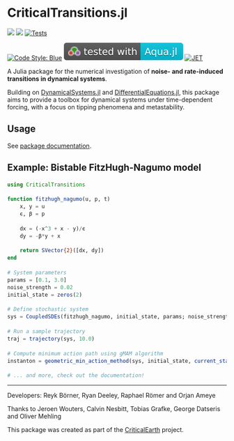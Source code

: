 # CriticalTransitions.jl

[![](https://img.shields.io/badge/docs-dev-blue.svg)](https://juliadynamics.github.io/CriticalTransitions.jl/dev/)
[![](https://img.shields.io/badge/docs-stable-blue.svg)](https://juliadynamics.github.io/CriticalTransitions.jl/stable/)
[![Tests](https://github.com/JuliaDynamics/CriticalTransitions.jl/actions/workflows/Tests.yml/badge.svg)](github.com/JuliaDynamics/CriticalTransitions.jl/actions/workflows/ci.yml)

[![Code Style: Blue](https://img.shields.io/badge/code%20style-blue-4495d1.svg)](https://github.com/invenia/BlueStyle)
[![Aqua QA](https://raw.githubusercontent.com/JuliaTesting/Aqua.jl/master/badge.svg)](https://github.com/JuliaTesting/Aqua.jl)
[![JET](https://img.shields.io/badge/%E2%9C%88%EF%B8%8F%20tested%20with%20-%20JET.jl%20-%20red)](https://github.com/aviatesk/JET.jl)


A Julia package for the numerical investigation of **noise- and rate-induced transitions in dynamical systems**.

Building on [DynamicalSystems.jl](https://juliadynamics.github.io/DynamicalSystems.jl/stable/) and [DifferentialEquations.jl](https://diffeq.sciml.ai/stable/), this package aims to provide a toolbox for dynamical systems under time-dependent forcing, with a focus on tipping phenomena and metastability.
## Usage
See [package documentation](https://juliadynamics.github.io/CriticalTransitions.jl/stable/).

## Example: Bistable FitzHugh-Nagumo model
```julia
using CriticalTransitions

function fitzhugh_nagumo(u, p, t)
    x, y = u
    ϵ, β = p

    dx = (-x^3 + x - y)/ϵ
    dy = -β*y + x

    return SVector{2}([dx, dy])
end

# System parameters
params = [0.1, 3.0]
noise_strength = 0.02
initial_state = zeros(2)

# Define stochastic system
sys = CoupledSDEs(fitzhugh_nagumo, initial_state, params; noise_strength)

# Run a sample trajectory
traj = trajectory(sys, 10.0)

# Compute minimum action path using gMAM algorithm
instanton = geometric_min_action_method(sys, initial_state, current_state(sys))

# ... and more, check out the documentation!
```

---

Developers: Reyk Börner, Ryan Deeley, Raphael Römer and Orjan Ameye

Thanks to Jeroen Wouters, Calvin Nesbitt, Tobias Grafke, George Datseris and Oliver Mehling

This package was created as part of the [CriticalEarth](https://www.criticalearth.eu) project.
